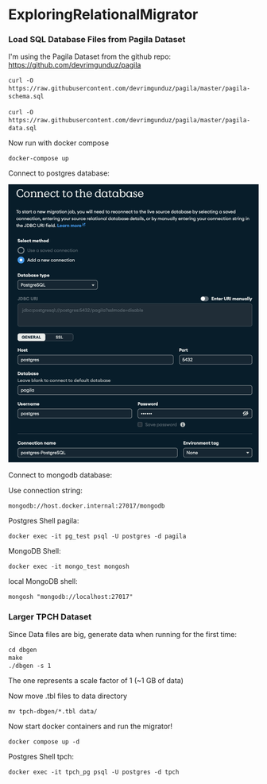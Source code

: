 # ExploringRelationalMigrator

### Load SQL Database Files from Pagila Dataset

I'm using the Pagila Dataset from the github repo: https://github.com/devrimgunduz/pagila

```
curl -O https://raw.githubusercontent.com/devrimgunduz/pagila/master/pagila-schema.sql

curl -O https://raw.githubusercontent.com/devrimgunduz/pagila/master/pagila-data.sql
```

Now run with docker compose

```
docker-compose up
```

Connect to postgres database:

![Relational Migrator](database_connection.png)

Connect to mongodb database:

Use connection string:
``` 
mongodb://host.docker.internal:27017/mongodb 
```

Postgres Shell pagila:
``` 
docker exec -it pg_test psql -U postgres -d pagila 
```
MongoDB Shell:
```
docker exec -it mongo_test mongosh
```
local MongoDB shell:
```
mongosh "mongodb://localhost:27017"
```

### Larger TPCH Dataset

Since Data files are big, generate data when running for the first time:

```
cd dbgen
make
./dbgen -s 1
```
The one represents a scale factor of 1 (~1 GB of data)

Now move .tbl files to data directory

```
mv tpch-dbgen/*.tbl data/
```

Now start docker containers and run the migrator!

```
docker compose up -d
```

Postgres Shell tpch:
```
docker exec -it tpch_pg psql -U postgres -d tpch
```